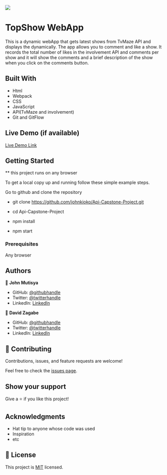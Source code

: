 ![](https://img.shields.io/badge/Microverse-blueviolet)

# TopShow WebApp

This is a dynamic webApp that gets latest shows from TvMaze API and displays the dynamically. The app allows you to comment and like a show. It records the total number of likes in the involvement API and comments per show and it will show the comments and a brief description of the show when you click on the comments button.

## Built With

- Html
- Webpack
- CSS
- JavaScript
- API(TvMaze and involvement)
- Git and GitFlow

## Live Demo (if available)

[Live Demo Link]()

## Getting Started

\*\* this project runs on any browser

To get a local copy up and running follow these simple example steps.

Go to github and clone the repository

- git clone https://github.com/johnkioko/Api-Capstone-Project.git

- cd Api-Capstone-Project
- npm install
- npm start

### Prerequisites

Any browser

## Authors

👤 **John Mutisya**

- GitHub: [@githubhandle](https://github.com/johnkioko)
- Twitter: [@twitterhandle](https://twitter.com/@John_Web_Dev)
- LinkedIn: [LinkedIn](https://linkedin.com/in/johnkioko)

👤 **David Zagabe**

- GitHub: [@githubhandle](https://github.com/)
- Twitter: [@twitterhandle](https://twitter.com/)
- LinkedIn: [LinkedIn](https://linkedin.com/in/)

## 🤝 Contributing

Contributions, issues, and feature requests are welcome!

Feel free to check the [issues page](../../issues/).

## Show your support

Give a ⭐️ if you like this project!

## Acknowledgments

- Hat tip to anyone whose code was used
- Inspiration
- etc

## 📝 License

This project is [MIT](./MIT.MD) licensed.
